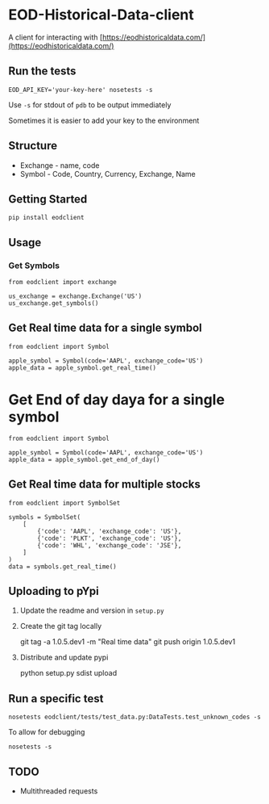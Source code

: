# EOD-Historical-Data-client

A client for interacting with [https://eodhistoricaldata.com/](https://eodhistoricaldata.com/)

## Run the tests

    EOD_API_KEY='your-key-here' nosetests -s

Use `-s` for stdout of `pdb` to be output immediately

Sometimes it is easier to add your key to the environment

## Structure

* Exchange - name, code
* Symbol - Code, Country, Currency, Exchange, Name

## Getting Started

    pip install eodclient

## Usage

### Get Symbols

    from eodclient import exchange

    us_exchange = exchange.Exchange('US')
    us_exchange.get_symbols()

## Get Real time data for a single symbol

    from eodclient import Symbol

    apple_symbol = Symbol(code='AAPL', exchange_code='US')
    apple_data = apple_symbol.get_real_time()

# Get End of day daya for a single symbol

    from eodclient import Symbol

    apple_symbol = Symbol(code='AAPL', exchange_code='US')
    apple_data = apple_symbol.get_end_of_day()

## Get Real time data for multiple stocks

    from eodclient import SymbolSet

    symbols = SymbolSet(
        [
            {'code': 'AAPL', 'exchange_code': 'US'},
            {'code': 'PLKT', 'exchange_code': 'US'},
            {'code': 'WHL', 'exchange_code': 'JSE'},
        ]
    )
    data = symbols.get_real_time()

## Uploading to pYpi

1. Update the readme and version in `setup.py`

2. Create the git tag locally

    git tag -a 1.0.5.dev1 -m "Real time data"
    git push origin 1.0.5.dev1

3. Distribute and update pypi

    python setup.py sdist upload

## Run a specific test

    nosetests eodclient/tests/test_data.py:DataTests.test_unknown_codes -s

To allow for debugging

    nosetests -s

## TODO

* Multithreaded requests